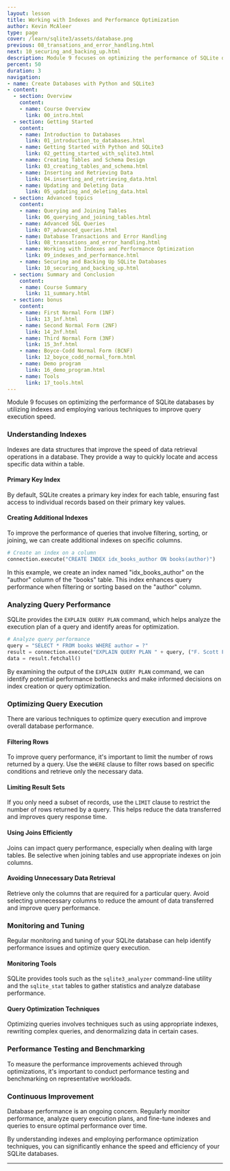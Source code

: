 ```yaml
---
layout: lesson
title: Working with Indexes and Performance Optimization
author: Kevin McAleer
type: page
cover: /learn/sqlite3/assets/database.png
previous: 08_transations_and_error_handling.html
next: 10_securing_and_backing_up.html
description: Module 9 focuses on optimizing the performance of SQLite databases
percent: 50
duration: 3
navigation:
- name: Create Databases with Python and SQLite3
- content:
  - section: Overview
    content:
    - name: Course Overview
      link: 00_intro.html
  - section: Getting Started
    content:
    - name: Introduction to Databases
      link: 01_introduction_to_databases.html
    - name: Getting Started with Python and SQLite3
      link: 02_getting_started_with_sqlite3.html
    - name: Creating Tables and Schema Design
      link: 03_creating_tables_and_schema.html
    - name: Inserting and Retrieving Data
      link: 04.inserting_and_retrieving_data.html
    - name: Updating and Deleting Data
      link: 05_updating_and_deleting_data.html
  - section: Advanced topics
    content:
    - name: Querying and Joining Tables
      link: 06_querying_and_joining_tables.html
    - name: Advanced SQL Queries
      link: 07_advanced_queries.html
    - name: Database Transactions and Error Handling
      link: 08_transations_and_error_handling.html
    - name: Working with Indexes and Performance Optimization
      link: 09_indexes_and_performance.html
    - name: Securing and Backing Up SQLite Databases
      link: 10_securing_and_backing_up.html
  - section: Summary and Conclusion
    content:
    - name: Course Summary
      link: 11_summary.html
  - section: bonus
    content:
    - name: First Normal Form (1NF)
      link: 13_1nf.html
    - name: Second Normal Form (2NF)
      link: 14_2nf.html
    - name: Third Normal Form (3NF)
      link: 15_3nf.html
    - name: Boyce-Codd Normal Form (BCNF)
      link: 12_boyce_codd_normal_form.html
    - name: Demo program
      link: 16_demo_program.html
    - name: Tools
      link: 17_tools.html
---
```



Module 9 focuses on optimizing the performance of SQLite databases by utilizing indexes and employing various techniques to improve query execution speed.

### Understanding Indexes

Indexes are data structures that improve the speed of data retrieval operations in a database. They provide a way to quickly locate and access specific data within a table.

#### Primary Key Index

By default, SQLite creates a primary key index for each table, ensuring fast access to individual records based on their primary key values.

#### Creating Additional Indexes

To improve the performance of queries that involve filtering, sorting, or joining, we can create additional indexes on specific columns.

```python
# Create an index on a column
connection.execute("CREATE INDEX idx_books_author ON books(author)")
```

In this example, we create an index named "idx_books_author" on the "author" column of the "books" table. This index enhances query performance when filtering or sorting based on the "author" column.

### Analyzing Query Performance

SQLite provides the `EXPLAIN QUERY PLAN` command, which helps analyze the execution plan of a query and identify areas for optimization.

```python
# Analyze query performance
query = "SELECT * FROM books WHERE author = ?"
result = connection.execute("EXPLAIN QUERY PLAN " + query, ("F. Scott Fitzgerald",))
data = result.fetchall()
```

By examining the output of the `EXPLAIN QUERY PLAN` command, we can identify potential performance bottlenecks and make informed decisions on index creation or query optimization.

### Optimizing Query Execution

There are various techniques to optimize query execution and improve overall database performance.

#### Filtering Rows

To improve query performance, it's important to limit the number of rows returned by a query. Use the `WHERE` clause to filter rows based on specific conditions and retrieve only the necessary data.

#### Limiting Result Sets

If you only need a subset of records, use the `LIMIT` clause to restrict the number of rows returned by a query. This helps reduce the data transferred and improves query response time.

#### Using Joins Efficiently

Joins can impact query performance, especially when dealing with large tables. Be selective when joining tables and use appropriate indexes on join columns.

#### Avoiding Unnecessary Data Retrieval

Retrieve only the columns that are required for a particular query. Avoid selecting unnecessary columns to reduce the amount of data transferred and improve query performance.

### Monitoring and Tuning

Regular monitoring and tuning of your SQLite database can help identify performance issues and optimize query execution.

#### Monitoring Tools

SQLite provides tools such as the `sqlite3_analyzer` command-line utility and the `sqlite_stat` tables to gather statistics and analyze database performance.

#### Query Optimization Techniques

Optimizing queries involves techniques such as using appropriate indexes, rewriting complex queries, and denormalizing data in certain cases.

### Performance Testing and Benchmarking

To measure the performance improvements achieved through optimizations, it's important to conduct performance testing and benchmarking on representative workloads.

### Continuous Improvement

Database performance is an ongoing concern. Regularly monitor performance, analyze query execution plans, and fine-tune indexes and queries to ensure optimal performance over time.

By understanding indexes and employing performance optimization techniques, you can significantly enhance the speed and efficiency of your SQLite databases.

---
